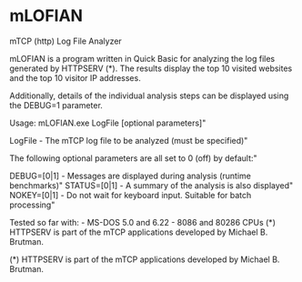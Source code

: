 # mLOFIAN
mTCP (http) Log File Analyzer

mLOFIAN is a program written in Quick Basic for analyzing the log files generated by HTTPSERV (*).
The results display the top 10 visited websites and the top 10 visitor IP addresses.

Additionally, details of the individual analysis steps can be displayed using the DEBUG=1 parameter.

Usage: mLOFIAN.exe LogFile [optional parameters]"

LogFile      - The mTCP log file to be analyzed (must be specified)"

The following optional parameters are all set to 0 (off) by default:"

DEBUG=[0|1]  - Messages are displayed during analysis (runtime benchmarks)"
STATUS=[0|1] - A summary of the analysis is also displayed"
NOKEY=[0|1]  - Do not wait for keyboard input. Suitable for batch processing"

Tested so far with: - MS-DOS 5.0 and 6.22 - 8086 and 80286 CPUs (*) HTTPSERV is part of the mTCP applications developed by Michael B. Brutman.

(*) HTTPSERV is part of the mTCP applications developed by Michael B. Brutman.
